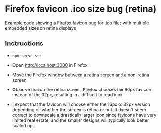 # Firefox favicon .ico size bug (retina)

Example code showing a Firefox favicon bug for .ico files with multiple embedded sizes on retina displays

## Instructions

- `npx serve src`

- Open <http://localhost:3000> in Firefox

- Move the Firefox window between a retina screen and a non-retina screen

- Observe that on the retina screen, Firefox chooses the 96px favicon instead of the 32px, resulting in a difficult to read icon

- I expect that the favicon will choose either the 16px or 32px version depending on whether the screen is retina or not. It doesn't seem correct to downscale a drastically larger icon since favicons have very limited real estate, and the smaller designs will typically look better scaled up.
